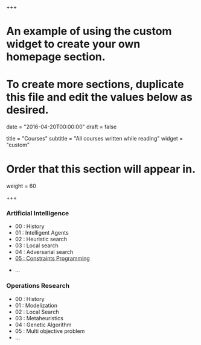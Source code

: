 +++
# An example of using the custom widget to create your own homepage section.
# To create more sections, duplicate this file and edit the values below as desired.

date = "2016-04-20T00:00:00"
draft = false

title = "Courses"
subtitle = "All courses written while reading"
widget = "custom"

# Order that this section will appear in.
weight = 60

+++

### Artificial Intelligence
- 00 : History
- 01 : Intelligent Agents
- 02 : Heuristic search
- 03 : Local search
- 04 : Adversarial search
- [05 : Constraints Programming](/sources/teaching/ai/AI___5_ConstraintsProgramming.pdf)
<!-- - [05 : Constraints Programming](/teaching/abstract-mcts) -->
- ...

### Operations Research
- 00 : History
- 01 : Modelization
- 02 : Local Search
- 03 : Metaheuristics
- 04 : Genetic Algorithm
- 05 : Multi objective problem
- ...
